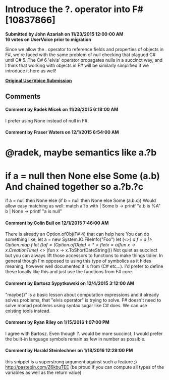 # Introduce the ?. operator into F# [10837866] #

**Submitted by John Azariah on 11/23/2015 12:00:00 AM**  
**16 votes on UserVoice prior to migration**  

Since we allow the . operator to reference fields and properties of objects in F#, we're faced with the same problem of null checking that plagued C# until C# 5.
The C# 6 'elvis' operator propagates nulls in a succinct way, and I think that working with objects in F# will be similarly simplified if we introduce it here as well!



**[Original UserVoice Submission](https://fslang.uservoice.com/forums/245727-f-language/suggestions/10837866)**


## Comments ##


#### Comment by Radek Micek on 11/28/2015 6:18:00 AM ####
I prefer using None instead of null in F#.


#### Comment by Fraser Waters on 12/1/2015 6:54:00 AM ####
@radek, maybe semantics like
a.?b
===
if a = null then None else Some (a.b)
And chained together so
a.?b.?c
===
if a = null then None else (if b = null then None else Some (a.b.c))
Would allow easy matching as well:
match a.?b with
| Some b -> printf "a.b is %A" b
| None -> printf "a is null"


#### Comment by Colin Bull on 12/1/2015 7:46:00 AM ####
There is already an Option.ofObj(F# 4) that can help here
You can do something like,
let a = new System.IO.FileInfo("Foo")
let (<*>) a f = a |> Option.map f
let ($) a f = (Option.ofObj a) <*> f
let x =
a$(fun x -> x.CreationTime) <*> (fun x -> x.ToShortDateString())
Not quiet as succinct but you can always lift those accessors to functions to make things tidier.
In general though I'm opposed to using this type of symbolics as it hides meaning, however well documented it is from (C# etc...). I'd prefer to define these locally like this and just use the functions from F# core.


#### Comment by Bartosz Sypytkowski on 12/4/2015 3:12:00 AM ####
"maybe{}" is a basic lesson about computation expressions and it already solves problems, that "elvis operator" is trying to solve. F# doesn't need to solve monad problems using syntax sugar like C# does. We can use existing tools instead.


#### Comment by Ryan Riley on 1/15/2016 1:07:00 PM ####
I agree with Bartosz. Even though ?. would be more succinct, I would prefer the built-in language symbols remain as few in number as possible.


#### Comment by Harald Steinlechner on 1/18/2016 12:29:00 PM ####
this snippet is a superstrong argument against such a feature ;)
http://pastebin.com/Z6kbuTEE
(be proud if you can compute all types of the variables as well as the return value)

